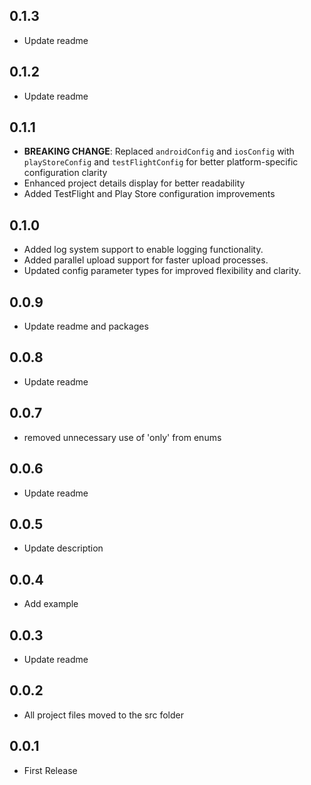 ## 0.1.3

- Update readme

## 0.1.2

- Update readme

## 0.1.1

- **BREAKING CHANGE**: Replaced `androidConfig` and `iosConfig` with `playStoreConfig` and `testFlightConfig` for better platform-specific configuration clarity
- Enhanced project details display for better readability
- Added TestFlight and Play Store configuration improvements

## 0.1.0

- Added log system support to enable logging functionality.
- Added parallel upload support for faster upload processes.
- Updated config parameter types for improved flexibility and clarity.

## 0.0.9

- Update readme and packages

## 0.0.8

- Update readme

## 0.0.7

- removed unnecessary use of 'only' from enums

## 0.0.6

- Update readme

## 0.0.5

- Update description

## 0.0.4

- Add example

## 0.0.3

- Update readme

## 0.0.2

- All project files moved to the src folder

## 0.0.1

- First Release
